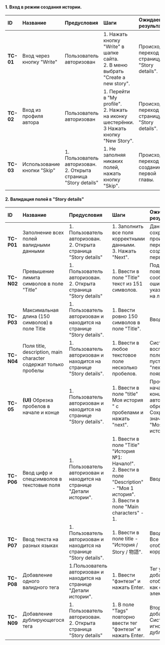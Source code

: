 

#### 1. Вход в режим создания истории. 

| ID | Название | Предусловия | Шаги | Ожидаемый результат | Приоритет
| :--- | :--- | :--- | :--- | :--- | :--- |
| **TC-01** | Вход через кнопку "Write" | Пользователь авторизован | 1. Нажать кнопку "Write" в шапке сайта. <br>2. В меню выбрать "Create a new story". | Происходит переход на страницу "Story details". | Medium |
| **TC-02** | Вход из профиля автора |Пользователь авторизован | 1. Перейти в "My profile". <br>2. Нажать на иконку шестерёнки. <br>3  Нажать кнопку "New Story". | Происходит переход на страницу "Story details". | Medium |
| **TC-03** | Использование кнопки "Skip" |1. Пользователь авторизован. <br>2. Открыта страница "Story details" | 1. Не заполняя никаких полей, нажать кнопку "Skip". | Происходит переход к созданию первой главы. | High |

#### 2. Валидация полей в "Story details"

| ID | Название | Предусловия | Шаги | Ожидаемый результат | Приоритет
| :--- | :--- | :--- | :--- | :--- | :--- |
| **TC-P01** | Заполнение всех полей валидными данными | 1. Пользователь авторизован. <br>2. Открыта страница "Story details" | 1. Заполнить все поля корректными данными. <br>3. Нажать "Next". | Данные сохраняются, происходит переход к созданию первой главы. | Medium |
| **TC-N02** |  Превышение лимита символов в поле "Title" | 1. Пользователь авторизован. <br>2. Открыта страница "Story details" | 1. Ввести в поле "Title" текст из 151 символов. | Под полем появляется сообщение об ошибке, указывающее на лимит. | Medium |
| **TC-P03** | Максимальная длина (150 символов) в поле Title | 1. Пользователь авторизован и находится на странице "Story details". |1. Ввести ровно 150 символов в поле "Title". | Ввод успешен. | High |
| **TC-N04** | Поля title, description, main character содержат только пробелы | 1. Пользователь авторизован и находится на странице "Story details". |1. Ввести в любое текстовое поле несколько пробелов. | Система воспринимает поле как пустое. Кнопка "next" не появяляется. | High |
| **TC-05** | **(UI)** Обрезка пробелов в начале и конце | 1. Пользователь авторизован и находится на странице "Story details". | 1. Ввести в поле "title"  Моя история  " с пробелами и нажать "next". | Пробелы в начале и в конце автоматически обрезаются. Сохраненное значение - "Моя история". | Medium |
| **TC-P06** | Ввод цифр и спецсимволов в текстовые поля | 1. Пользователь авторизован и находится на странице "Детали истории". | 1. Ввести в поле "Title" "История №1: Начало!". <br>2. Ввести в поле "Description" - "Моя 1 история". <br>3. Ввести в поле "Main characters" - 1.| Ввод успешен. | Medium |
| **TC-P07** | Ввод текста на разных языках |1. Пользователь авторизован и находится на странице "Story details". | 1. Ввести в поле title - "История / Story / 物語". | Ввод успешен. Все символы отображаются корректно. | Medium |
| **TC-P08** | Добавление одного валидного тега |1.Пользователь авторизован и находится на странице "Детали истории". |1. Ввести "фэнтези" и нажать Enter. | Тег успешно добавляется и отображается как отдельный элемент. | High |
| **TC-N09** | Добавление дублирующегося тега |1. Пользователь авторизован. <br>2. Открыта страница "Story details" | 1. В поле "Tags" повторно ввести тег "фэнтези" и нажать Enter. | Второй тег не добавляется. Система игнорирует дубликат. | Low |



